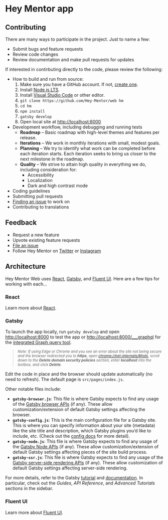 # Hey Mentor app

## Contributing

There are many ways to participate in the project. Just to name a few:

- Submit bugs and feature requests
- Review code changes
- Review documentation and make pull requests for updates

If interested in contirbuting directly to the code, please review the following:

- How to build and run from source:
  1. Make sure you have a GitHub account. If not, [create one](https://github.com/join).
  2. Install [Node.js LTS](https://nodejs.org).
  3. Install [Visual Studio Code](https://code.visualstudio.com/Download) or other editor.
  4. `git clone https://github.com/Hey-Mentor/web hm`
  5. `cd hm`
  6. `npm install`
  7. `gatsby develop`
  8. Open local site at <a href="http://localhost:8000" target="_blank">http://localhost:8000</a>
- Development workflow, including debugging and running tests
  - **Roadmap** – Basic roadmap with high-level themes and features per release.
  - **Iterations** – We work in monthly iterations with small, modest goals.
  - **Planning** – We try to identify what work can be completed before each iteration starts. Each iteration seeks to bring us closer to the next milestone in the roadmap.
  - **Quality** – We strive to attain high quality in everything we do, including consideration for:
    - Accessibility
    - Localization
    - Dark and high contrast mode
- Coding guidelines
- Submitting pull requests
- [Finding an issue](https://github.com/Hey-Mentor/web/contribute) to work on
- Contributing to translations

## Feedback

- Request a new feature
- Upvote existing feature requests
- [File an issue](https://github.com/Hey-Mentor/web/issues/new)
- Follow Hey Mentor on [Twitter](https://twitter.com/heymentornews) or [Instagram](https://instagram.com/heymentor)

## Architecture

Hey Mentor Web uses [React](https://reactjs.org), [Gatsby](https://www.gatsbyjs.com), and [Fluent UI](https://developer.microsoft.com/fluentui).
Here are a few tips for working with each...

### React

Learn more about [React](https://reactjs.org).

### Gatsby

To launch the app locally, run `gatsby develop` and open <a href="http://localhost:8000" target="_blank">http://localhost:8000</a> to test the app or
<a href="http://localhost:8000/___graphql" target="_blank">http://localhost:8000/\_\_\_graphql</a> for the [integrated Graph query tool](https://www.gatsbyjs.org/tutorial/part-five/#introducing-graphiql).

> <small>_Note: If using Edge or Chrome and you see an error about the site not being secure and the browser redirected you to **https**,
> open <a href="chrome://net-internals/#hsts" target="_blank">chrome://net-internals/#hsts</a>,
> scroll down to the **Delete domain security policies** section,
> enter **localhost** into the textbox,
> and click **Delete**._</small>

Edit the code in place and the browser should update automatically (no need to refresh). The default page is `src/pages/index.js`.

Other notable files include:

- **`gatsby-browser.js`**: This file is where Gatsby expects to find any usage of the [Gatsby browser APIs](https://www.gatsbyjs.org/docs/browser-apis/) (if any). These allow customization/extension of default Gatsby settings affecting the browser.
- **`gatsby-config.js`**: This is the main configuration file for a Gatsby site. This is where you can specify information about your site (metadata) like the site title and description, which Gatsby plugins you’d like to include, etc. (Check out the [config docs](https://www.gatsbyjs.org/docs/gatsby-config/) for more detail).
- **`gatsby-node.js`**: This file is where Gatsby expects to find any usage of the [Gatsby Node APIs](https://www.gatsbyjs.org/docs/node-apis/) (if any). These allow customization/extension of default Gatsby settings affecting pieces of the site build process.
- **`gatsby-ssr.js`**: This file is where Gatsby expects to find any usage of the [Gatsby server-side rendering APIs](https://www.gatsbyjs.org/docs/ssr-apis/) (if any). These allow customization of default Gatsby settings affecting server-side rendering.

For more details, refer to the Gatsby [tutorial](https://www.gatsbyjs.org/tutorial) and [documentation](https://www.gatsbyjs.org/docs). In particular, check out the _Guides_, _API Reference_, and _Advanced Tutorials_ sections in the sidebar.

### Fluent UI

Learn more about [Fluent UI](https://developer.microsoft.com/fluentui).
